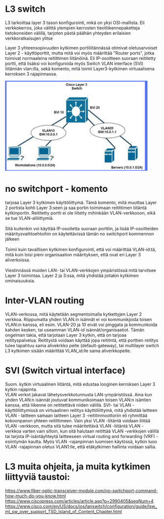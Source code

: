 # L3 switch

L3 tarkoittaa layer 3 tason konfigurointi, mikä on yksi OSI-mallista. Eli verkkokerros, joka välittä ylempien kerrosten tieotliikennepaketteja tietokoneiden välillä,
tarjoten pästä päähän yhteyden erilaisien verkkoratkaisujen ylitse

Layer 3 yhteensopivuuden kytkimen portiliitännässä otimivat oletusarvoiset Layer 2 - käyttöporttit, mutta mitä voi myös määrittää "Router ports", jotka toimivat normaaleina reitittimen liitänöinä. Eli IP-osoitteen suoraan reititetty portti, että lisäksi voi konfiguroida myös Switch VLAN interface (SVI) liitännän vlan:illa, sekä komento, mitä toimii Layer3-kytkimen virtuaalisena kerroksen 3 rajapinnassa.

![Alt text](images/L3-switchMap1.PNG?raw=true "None") <br>

# no switchport - komento

tarjoaa Layer 3 kytkimen käyttöliittymä. Tämä komento, mitä muuttaa Layer 2 portista kohti Layer 3:seen ja saa portin toimimaan reitittimen liitäntä kytkinportin.
Reititetty portti ei ole liitetty mihinkään VLAN-verkkooon, eikä se tue VLAN-aliliittymiä.
<br><br>
Sitä kuitenkin voi käyttää IP-osoitetta suoraan porttiin, ja lisää IP-osoitteiden määritysvaihtoehtoihin on käytettävissä tämän no switchport kommennon jälkeen
<br><br>
Toimii kuin tavalllisen kytkimen konfigurointi, että voi määrittää VLAN-id:tä, mitä kuin loisi pieni organisaation määrityksen, että ovat eri Layer 3 aliverkoissa.
<br><br>
Viestinnässä muiden LAN- tai VLAN-verkkojen ympäristössä mitä tarvitsee Layer 3 toimintaa. Layer 2 ja 3:ssa, mitä yhdistää joitakin kytkimen ominaisuuksia.

# Inter-VLAN routing

VLAN-verkossa, mitä käytetään segmentoimalla kytkettyjen Layer 2 verkkoa. Riippumatta yhden VLAN.in isännät ei voi kommunikjoida toisen VLAN:in kanssa, eli esim. VLAN-20 ja 10 eivät voi pinggata ja kommunkoida kahden kesken, tai useamman VLAN-id isännät/organisaatiot. Tämän ongelman takia, että tarjotaan Layer 3 kytkin, että on tarjoaa reitityspalvelua. Reititystä voidaan käyttää jopa reititntä, että porttien reititys tulee tapahtuu sama alivekrkko peite (default-gateway), tai multilayer switch L3 kytkimen sisään määrittää VLAN_id:lle sama aliverkkopeite.

# SVI (Switch virtual interface)

Suom. kytkin virtuaalinen liitäntä, mitä edustaa looginen kerroksen Layer 3 kytkin rajapinta. 
<br>
VLAN verkot jakavat lähetysverkkotunnusta LAN-ympäristössä. Aina kun yhden VLAN:n isännät joutuvat kommunikoimaan toisen VLAN:n isäntien kanssa, että liikenne on reititettävä niiden välillä. SVI- tai VLAN -käyttöliittymissä on virtuaalinen reititys käyttöliittymä, mitä yhdistää laitteen VLAN - laitteen samaan laitteen Layer 3 -reititinmoottoriin eli ryhmittää kokoonpanon yhteen reitittimeen. Vain yksi VLAN -liitäntä voidaan liittää VLAN -verkkoon, mutta sitä tulee määritettävä VLAN -liitäntä VLAN -verkkoa varten vain silloin, kun sitä halutaan reitittää VLAN -verkkojen välillä tai tarjota IP-isäntäyhteytä laitteeseen virtual routing and forwarding (VRF) - esiintymän kautta. Myös VLAN -rajanpinnan luomisen käytössä, kytkin luoo VLAN -rajapinnan oletus VLAN1:lle, että etäkytkimen hallinta voidaan sallia.

# L3 muita ohjeita, ja muita kytkimen liittyviä taustoi: <br>
https://www.fiber-optic-transceiver-module.com/no-switchport-command-how-much-do-you-know.html <br>
https://www.ciscopress.com/articles/article.asp?p=2990405&seqNum=4 <br>
https://www.cisco.com/en/US/docs/ios/lanswitch/configuration/guide/lsw_ml_sw_over_support_TSD_Island_of_Content_Chapter.html <br>

